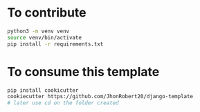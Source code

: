 # To contribute

```bash
python3 -m venv venv
source venv/bin/activate
pip install -r requirements.txt
```

# To consume this template

```bash
pip install cookicutter
cookiecutter https://github.com/JhonRobert20/django-template
# later use cd on the folder created
```
